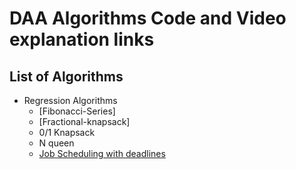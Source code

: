 # DAA Algorithms Code and Video explanation links

## List of Algorithms

- Regression Algorithms
  - [Fibonacci-Series]
  - [Fractional-knapsack]
  - 0/1 Knapsack
  - N queen
  - [Job Scheduling with deadlines](https://www.youtube.com/watch?v=zPtI8q9gvX8)




